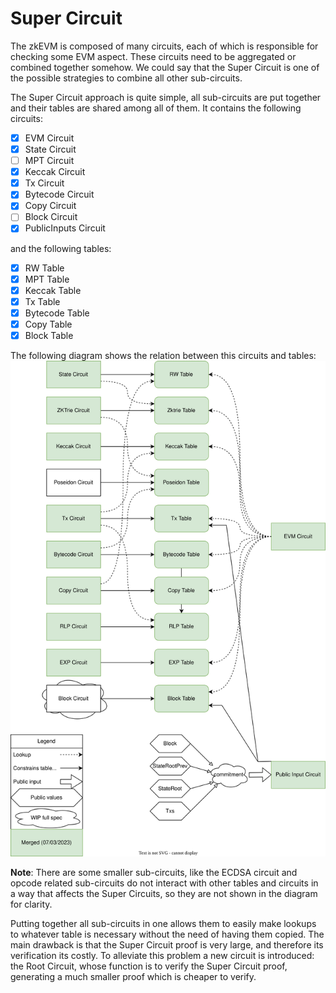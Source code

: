 # Super Circuit

The zkEVM is composed of many circuits, each of which is responsible for checking some EVM aspect.
These circuits need to be aggregated or combined together somehow. We could say that the Super
Circuit is one of the possible strategies to combine all other sub-circuits.

The Super Circuit approach is quite simple, all sub-circuits are put together and their tables are
shared among all of them. It contains the following circuits:

- [x] EVM Circuit
- [x] State Circuit
- [ ] MPT Circuit
- [x] Keccak Circuit
- [x] Tx Circuit
- [x] Bytecode Circuit
- [x] Copy Circuit
- [ ] Block Circuit
- [x] PublicInputs Circuit

 and the following tables:

- [x] RW Table
- [x] MPT Table
- [x] Keccak Table
- [x] Tx Table
- [x] Bytecode Table
- [x] Copy Table
- [x] Block Table

The following diagram shows the relation between this circuits and tables:
![super_circuit](./super_circuit.svg)

**Note**: There are some smaller sub-circuits, like the ECDSA circuit and opcode related
sub-circuits do not interact with other tables and circuits in a way that affects the Super
Circuits, so they are not shown in the diagram for clarity.

Putting together all sub-circuits in one allows them to easily make lookups to whatever table is
necessary without the need of having them copied. The main drawback is that the Super Circuit proof
is very large, and therefore its verification its costly. To alleviate this problem a new circuit is
introduced: the Root Circuit, whose function is to verify the Super Circuit proof, generating a much
smaller proof which is cheaper to verify.
